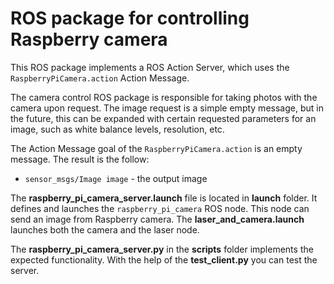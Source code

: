 # ROS package for controlling Raspberry camera

This ROS package implements a ROS Action Server, which uses the `RaspberryPiCamera.action` Action Message.

The camera control ROS package is responsible for taking photos with the camera upon request. The image request is a simple empty message, but in the future, this can be expanded with certain requested parameters for an image, such as white balance levels, resolution, etc.

The Action Message goal of the `RaspberryPiCamera.action` is an empty message. The result is the follow:
- `sensor_msgs/Image image` - the output image

The **raspberry_pi_camera_server.launch** file is located in **launch** folder. It defines and launches the `raspberry_pi_camera` ROS node. This node can send an image from Raspberry camera. The **laser_and_camera.launch** launches both the camera and the laser node.

The **raspberry_pi_camera_server.py** in the **scripts** folder implements the expected functionality. With the help of the **test_client.py** you can test the server.